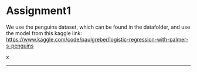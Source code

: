 # Assignment1
We use the penguins dataset, which can be found in the datafolder, and use the model from this kaggle link:
https://www.kaggle.com/code/paulgreber/logistic-regression-with-palmer-s-penguins

x



------------------
